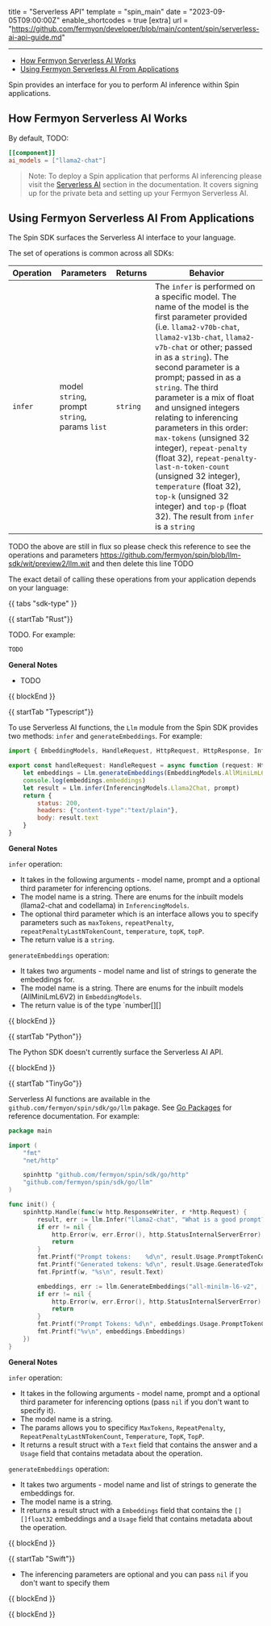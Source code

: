 title = "Serverless API"
template = "spin_main"
date = "2023-09-05T09:00:00Z"
enable_shortcodes = true
[extra]
url = "https://github.com/fermyon/developer/blob/main/content/spin/serverless-ai-api-guide.md"

---
- [How Fermyon Serverless AI Works](#how-fermyon-serverless-ai-works)
- [Using Fermyon Serverless AI From Applications](#using-fermyon-serverless-ai-from-applications)


Spin provides an interface for you to perform AI inference within Spin applications.

## How Fermyon Serverless AI Works

By default, TODO:

```toml
[[component]]
ai_models = ["llama2-chat"]
```

> Note: To deploy a Spin application that performs AI inferencing please visit the [Serverless AI](https://developer.fermyon.com/cloud/serverless-ai#accessing-private-beta) section in the documentation. It covers signing up for the private beta and setting up your Fermyon Serverless AI.

## Using Fermyon Serverless AI From Applications

The Spin SDK surfaces the Serverless AI interface to your language.

The set of operations is common across all SDKs:

| Operation  | Parameters | Returns | Behavior |
|------------|------------|---------|----------|
| `infer`  | model `string`, prompt `string`, params `list` | `string`  | The `infer` is performed on a specific model. The name of the model is the first parameter provided (i.e. `llama2-v70b-chat`, `llama2-v13b-chat`, `llama2-v7b-chat` or other; passed in as a `string`). The second parameter is a prompt; passed in as a `string`. The third parameter is a mix of float and unsigned integers relating to inferencing parameters in this order: `max-tokens` (unsigned 32 integer), `repeat-penalty` (float 32), `repeat-penalty-last-n-token-count` (unsigned 32 integer), `temperature` (float 32), `top-k` (unsigned 32 integer) and `top-p` (float 32). The result from `infer` is a `string` |

TODO the above are still in flux so please check this reference to see the operations and parameters https://github.com/fermyon/spin/blob/llm-sdk/wit/preview2/llm.wit and then delete this line TODO

The exact detail of calling these operations from your application depends on your language:

{{ tabs "sdk-type" }}

{{ startTab "Rust"}}

TODO. For example:

```rust
TODO
```

**General Notes** 
* TODO

{{ blockEnd }}

{{ startTab "Typescript"}}

To use Serverless AI functions, the `Llm` module from the Spin SDK provides two methods: `infer` and `generateEmbeddings`. For example: 

```javascript
import { EmbeddingModels, HandleRequest, HttpRequest, HttpResponse, InferencingModels, Llm} from "@fermyon/spin-sdk"

export const handleRequest: HandleRequest = async function (request: HttpRequest): Promise<HttpResponse> {
    let embeddings = Llm.generateEmbeddings(EmbeddingModels.AllMiniLmL6V2, ["someString"])
    console.log(embeddings.embeddings)
    let result = Llm.infer(InferencingModels.Llama2Chat, prompt)
    return {
        status: 200,
        headers: {"content-type":"text/plain"},
        body: result.text
    }
}
```

**General Notes**

`infer` operation:

- It takes in the following arguments - model name, prompt and a optional third parameter for inferencing options. 
- The model name is a string. There are enums for the inbuilt models (llama2-chat and codellama) in `InferencingModels`.
- The optional third parameter which is an interface allows you to specify parameters such as `maxTokens`, `repeatPenalty`, `repeatPenaltyLastNTokenCount`, `temperature`, `topK`, `topP`.  
- The return value is a `string`.

`generateEmbeddings` operation:

- It takes two arguments - model name and list of strings to generate the embeddings for. 
- The model name is a string. There are enums for the inbuilt models (AllMiniLmL6V2) in `EmbeddingModels`.
- The return value is of the type `number[][] 

{{ blockEnd }}

{{ startTab "Python"}}

The Python SDK doesn't currently surface the Serverless AI API. 

{{ blockEnd }}

{{ startTab "TinyGo"}}

Serverless AI functions are available in the `github.com/fermyon/spin/sdk/go/llm` pakage. See [Go Packages](https://pkg.go.dev/github.com/fermyon/spin/sdk/go/llm) for reference documentation. For example:

```go
package main

import (
	"fmt"
	"net/http"

	spinhttp "github.com/fermyon/spin/sdk/go/http"
	"github.com/fermyon/spin/sdk/go/llm"
)

func init() {
	spinhttp.Handle(func(w http.ResponseWriter, r *http.Request) {
		result, err := llm.Infer("llama2-chat", "What is a good prompt?", nil)
		if err != nil {
			http.Error(w, err.Error(), http.StatusInternalServerError)
			return
		}
		fmt.Printf("Prompt tokens:    %d\n", result.Usage.PromptTokenCount)
		fmt.Printf("Generated tokens: %d\n", result.Usage.GeneratedTokenCount)
		fmt.Fprintf(w, "%s\n", result.Text)

		embeddings, err := llm.GenerateEmbeddings("all-minilm-l6-v2", []string{"Hello world"})
		if err != nil {
			http.Error(w, err.Error(), http.StatusInternalServerError)
			return
		}
		fmt.Printf("Prompt Tokens: %d\n", embeddings.Usage.PromptTokenCount)
		fmt.Printf("%v\n", embeddings.Embeddings)
	})
}
```

**General Notes**

`infer` operation:

- It takes in the following arguments - model name, prompt and a optional third parameter for inferencing options (pass `nil` if you don't want to specify it).
- The model name is a string.
- The params allows you to specificy `MaxTokens`, `RepeatPenalty`, `RepeatPenaltyLastNTokenCount`, `Temperature`, `TopK`, `TopP`.
- It returns a result struct with a `Text` field that contains the answer and a `Usage` field that contains metadata about the operation.

`generateEmbeddings` operation:

- It takes two arguments - model name and list of strings to generate the embeddings for.
- The model name is a string.
- It returns a result struct with a `Embeddings` field that contains the `[][]float32` embeddings and a `Usage` field that contains metadata about the operation.

{{ blockEnd }}

{{ startTab "Swift"}}
* The inferencing parameters are optional and you can pass `nil` if you don't want to specify them

{{ blockEnd }}

{{ blockEnd }}